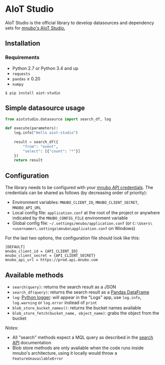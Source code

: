 # AIoT Studio 

AIoT Studio is the official library to develop datasources and dependency sets for [mnubo's AIoT Studio.](https://smartobjects.mnubo.com/documentation/aiotStudio.html)

## Installation

### Requirements
* Python 2.7 or Python 3.4 and up
* `requests`
* `pandas` ≥ 0.20
* `numpy`

`$ pip install aiot-studio`

## Simple datasource usage

```python
from aiotstudio.datasource import search_df, log

def execute(parameters):
    log.info("Hello aiot-studio")
             
    result = search_df({
        "from": "event",
        "select": [{"count": "*"}]
    })
    return result
```

## Configuration

The library needs to be configured with your [mnubo API credentials](https://smartobjects.mnubo.com/documentation/api_security.html). 
The credentials can be shared as follows (by decreasing order of priority):

- Environment variables: `MNUBO_CLIENT_ID`, `MNUBO_CLIENT_SECRET`, `MNUBO_API_URL`
- Local config file: `application.conf` at the root of the project or anywhere indicated by the `MNUBO_CONFIG_FILE` environment variable
- Global config file: `~/.settings/mnubo/application.conf` (or `C:\Users\<username>\.settings\mnubo\application.conf` on Windows)

For the last two options, the configuration file should look like this:

```
[DEFAULT]
mnubo_client_id = {API_CLIENT_ID}
mnubo_client_secret = {API_CLIENT_SECRET}
mnubo_api_url = https://prod.api.mnubo.com
``` 


## Available methods

  - `search(query)`: returns the search result as a JSON
  - `search_df(query)`: returns the search result as a [Pandas DataFrame](https://pandas.pydata.org/pandas-docs/stable/generated/pandas.DataFrame.html)
  - `log`: [Python logger](https://docs.python.org/3/library/logging.html): will appear in the "Logs" app, use `log.info`, `log.warning` or `log.error` instead of `print`
  - `blob_store_bucket_names()`: returns the bucket names available
  - `blob_store_fetch(bucket_name, object_name)`: grabs the object from the bucket
  
_Notes_:
  - All "search" methods expect a MQL query as described in the [search API](https://smartobjects.mnubo.com/documentation/api_search.html) documentation 
  - Blob store methods are only available when the code runs inside mnubo's architecture, using it locally would throw a `FeatureUnavailableError`